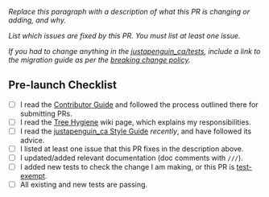 *Replace this paragraph with a description of what this PR is changing or adding, and why.*

*List which issues are fixed by this PR. You must list at least one issue.*

*If you had to change anything in the [justapenguin_ca/tests], include a link to the migration guide as per the [breaking change policy].*

## Pre-launch Checklist

- [ ] I read the [Contributor Guide] and followed the process outlined there for submitting PRs.
- [ ] I read the [Tree Hygiene] wiki page, which explains my responsibilities.
- [ ] I read the [justapenguin_ca Style Guide] _recently_, and have followed its advice.
- [ ] I listed at least one issue that this PR fixes in the description above.
- [ ] I updated/added relevant documentation (doc comments with `///`).
- [ ] I added new tests to check the change I am making, or this PR is [test-exempt].
- [ ] All existing and new tests are passing.

<!-- Links -->
[Contributor Guide]: Tree_hygiene.md#overview
[Tree Hygiene]: Tree_hygiene.md
[test-exempt]: Tree_hygiene.md#tests
[justapenguin_ca Style Guide]: Style_guide_for_justapenguin_ca_repo.md
[justapenguin_ca/tests]: ./tests
[breaking change policy]: Tree_hygiene.md#handling-breaking-changes
